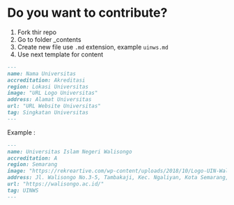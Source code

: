 # Do you want to contribute?

1. Fork thir repo
2. Go to folder _contents
3. Create new file use `.md` extension, example `uinws.md`
4. Use next template for content

```markdown
---
name: Nama Universitas
accreditation: Akreditasi
region: Lokasi Universitas
image: "URL Logo Universitas"
address: Alamat Universitas
url: "URL Website Universitas"
tag: Singkatan Universitas
---
```

Example :

```markdown
---
name: Universitas Islam Negeri Walisongo
accreditation: A
region: Semarang
image: "https://rekreartive.com/wp-content/uploads/2018/10/Logo-UIN-Walisongo-Warna-PNG.png"
address: Jl. Walisongo No.3-5, Tambakaji, Kec. Ngaliyan, Kota Semarang, Jawa Tengah 50185
url: "https://walisongo.ac.id/"
tag: UINWS
---
```

